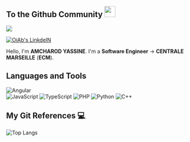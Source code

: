 ## To the Github Community <img src="https://raw.githubusercontent.com/MartinHeinz/MartinHeinz/master/wave.gif" width="30px">
![](https://visitor-badge.laobi.icu/badge?page_id=YassineAmcharod)
<br>

<p>
  <a href="https://www.linkedin.com/in/amcharod/" target="_blank"><img alt="OiAb's LinkdeIN" src="https://img.shields.io/badge/linkedin-%230077B5.svg?&style=for-the-badge&logo=linkedin&logoColor=white" /></a>
</p>

Hello, I'm **AMCHAROD YASSINE**. I'm a **Software Engineer** -> **CENTRALE MARSEILLE** (**ECM**).

  ## Languages and Tools 
![Angular](https://img.shields.io/badge/-angular-E34A86?style=flat-square&logo=angular)  
![JavaScript](https://img.shields.io/badge/-javascript-black?style=flat-square&logo=javascript)
![TypeScript](https://img.shields.io/badge/-typescript-black?style=flat-square&logo=typescript)
![PHP](https://img.shields.io/badge/-php-black?style=flat-square&logo=php)
![Python](https://img.shields.io/badge/-Python-black?style=flat-square&logo=Python) 
![C++](https://img.shields.io/badge/-C++-00599C?style=flat-square&logo=c++)



## My Git References 💻

![Top Langs](https://github-readme-stats.vercel.app/api/top-langs/?username=YassineAmcharod&layout=compact)

